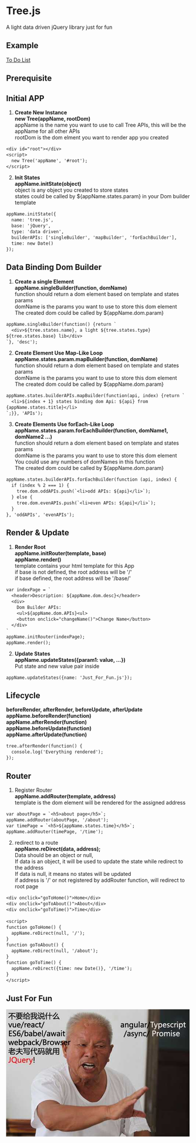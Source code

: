 # Tree.js
A light data driven jQuery library just for fun   

Example
--
[To Do List](https://byn9826.github.io/tree.js/)   
  
Prerequisite
--
<script type="text/javascript" src="jquery-3.2.1.min.js"></script>    
<script type="text/javascript" src="tree.js"></script>  
  
Initial APP
--
1. <b>Create New Instance</b>  
<b>new Tree(appName, rootDom)</b>  
appName is the name you want to use to call Tree APIs, this will be the appName for all other APIs    
rootDom is the dom elment you want to render app you created  
```
<div id="root"></div>
<script>
  new Tree('appName', '#root');  
</script>
```
   
2. <b>Init States</b>  
<b>appName.initState(object)</b>  
object is any object you created to store states  
states could be called by ${appName.states.param} in your Dom builder template    
```
appName.initState({
  name: 'tree.js',
  base: 'jQuery',
  type: 'data driven',
  builderAPIs: ['singleBuilder', 'mapBuilder', 'forEachBuilder'],
  time: new Date()
});
```
  
Data Binding Dom Builder 
--
1. <b>Create a single Element</b>   
<b>appName.singleBuilder(function, domName)</b>   
function should return a dom element based on template and states params   
domName is the params you want to use to store this dom element    
The created dom could be called by ${appName.dom.param}     
```
appName.singleBuilder(function() {return `
  <div>${tree.states.name}, a light ${tree.states.type} ${tree.states.base} lib</div>
`}, 'desc');
```
  
2. <b>Create Element Use Map-Like Loop</b>   
<b>appName.states.param.mapBuilder(function, domName)</b>   
function should return a dom element based on template and states params   
domName is the params you want to use to store this dom element    
The created dom could be called by ${appName.dom.param}   
```
appName.states.builderAPIs.mapBuilder(function(api, index) {return `
  <li>${index + 1} states binding dom Api: ${api} from {appName.states.title}</li>
`;}}, 'APIs');
``` 
  
3. <b>Create Elements Use forEach-Like Loop</b>   
<b>appName.states.param.forEachBuilder(function, domName1, domName2 ...)</b>   
function should return a dom element based on template and states params  
domName is the params you want to use to store this dom element    
You could use any numbers of domNames in this function  
The created dom could be called by ${appName.dom.param}  
```
appName.states.builderAPIs.forEachBuilder(function (api, index) {
  if (index % 2 === 1) {
    tree.dom.oddAPIs.push(`<li>odd APIs: ${api}</li>`);
  } else {
    tree.dom.evenAPIs.push(`<li>even APIs: ${api}</li>`);
  }
}, 'oddAPIs', 'evenAPIs');
``` 
  
Render & Update
--
1. <b>Render Root</b>  
<b>appName.initRouter(template, base)</b>  
<b>appName.render()</b>    
template contains your html template for this App  
if base is not defined, the root address will be '/'  
if base defined, the root address will be '/base/'  
```
var indexPage = `
  <header>Description: ${appName.dom.desc}</header>
  <div>
    Dom Builder APIs:
    <ul>${appName.dom.APIs}<ul>
    <button onclick="changeName()">Change Name</button>
  </div>
`
appName.initRouter(indexPage);  
appName.render();
```
  
2. <b>Update States</b>   
<b>appName.updateStates({param1: value, ...})</b>   
Put state and new value pair inside  
```
appName.updateStates({name: 'Just_For_Fun.js'});
```
  
Lifecycle
--
<b>beforeRender, afterRender, beforeUpdate, afterUpdate</b>   
<b>appName.beforeRender(function)</b>  
<b>appName.afterRender(function)</b>  
<b>appName.beforeUpdate(function)</b>  
<b>appName.afterUpdate(function)</b>  
```
tree.afterRender(function() {
  console.log('Everything rendered');
});
```

Router
--
1. Register Router  
<b>appName.addRouter(template, address)</b>   
template is the dom element will be rendered for the assigned address  
```
var aboutPage = `<h5>about page</h5>`;
appName.addRouter(aboutPage, '/about');
var timePage = `<h5>${appName.states.time}</h5>`;
appName.addRouter(timePage, '/time');
```
2. redirect to a route  
<b>appName.reDirect(data, address);</b>   
Data should be an object or null,   
If data is an object, it will be used to update the state while redirect to the address   
If data is null, it means no states will be updated   
if address is '/' or not registered by addRouter function, will redirect to root page   
```
<div onclick="goToHome()">Home</div>
<div onclick="goToAbout()">About</div>
<div onclick="goToTime()">Time</div>

<script>
function goToHome() {
  appName.reDirect(null, '/');
}
function goToAbout() {
  appName.reDirect(null, '/about');
}
function goToTime() {
  appName.reDirect({time: new Date()}, '/time');
}
</script>

```
   
Just For Fun  
--
![For fun](https://github.com/byn9826/tree.js/blob/master/to-do-list-example/fun.jpg)